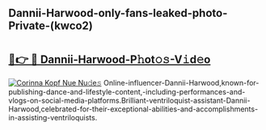 ## Dannii-Harwood-only-fans​-leaked-photo​-Private-(kwco2)


# <h2><a href="https://mediaupload.pro?title=Dannii-Harwood&ref=git">🔗👉 🔴 Dannii-Harwood-P𝚑ot𝚘𝚜-V𝚒d𝚎o</a></h2>

[![Corinna Kopf Nue Nu𝚍e𝚜](https://i.imgur.com/0qMVB7G.gif)](https://mediaupload.pro?title=Dannii-Harwood&ref=git)
Online-influencer-Dannii-Harwood,known-for-publishing-dance-and-lifestyle-content,-including-performances-and-vlogs-on-social-media-platforms.Brilliant-ventriloquist-assistant-Dannii-Harwood,celebrated-for-their-exceptional-abilities-and-accomplishments-in-assisting-ventriloquists.  
